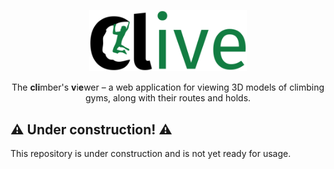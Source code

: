 <p align="center" width="100%">
<img width="50%" src="https://raw.githubusercontent.com/Climber-Tools/Clive/master/logo.svg">
</p>

<p align="center" width="100%">
The <strong>cli</strong>mber's <strong>v</strong>i<strong>e</strong>wer – a web application for viewing 3D models of climbing gyms, along with their routes and holds.
</p>

## ⚠️ Under construction! ⚠️
This repository is under construction and is not yet ready for usage.
